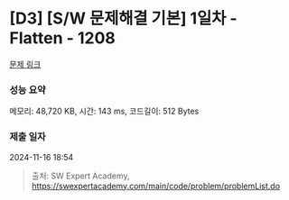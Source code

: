 # [D3] [S/W 문제해결 기본] 1일차 - Flatten - 1208 

[문제 링크](https://swexpertacademy.com/main/code/problem/problemDetail.do?contestProbId=AV139KOaABgCFAYh) 

### 성능 요약

메모리: 48,720 KB, 시간: 143 ms, 코드길이: 512 Bytes

### 제출 일자

2024-11-16 18:54



> 출처: SW Expert Academy, https://swexpertacademy.com/main/code/problem/problemList.do